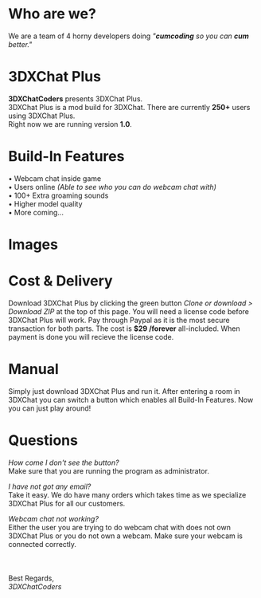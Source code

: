 # Who are we?
We are a team of 4 horny developers doing <i>"<b>cumcoding</b> so you can <b>cum</b> better."</i>

# 3DXChat Plus
<b>3DXChatCoders</b> presents 3DXChat Plus.<br>
3DXChat Plus is a mod build for 3DXChat. There are currently <b>250+</b> users using 3DXChat Plus.<br>
Right now we are running version <b>1.0</b>.

# Build-In Features

&#8226; Webcam chat inside game<br>
&#8226; Users online <i>(Able to see who you can do webcam chat with)</i><br>
&#8226; 100+ Extra groaming sounds<br>
&#8226; Higher model quality<br>
&#8226; More coming...

# Images

# Cost & Delivery
Download 3DXChat Plus by clicking the green button <i>Clone or download > Download ZIP</i> at the top of this page. You will need a license code before 3DXChat Plus will work. Pay through Paypal as it is the most secure transaction for both parts. The cost is <b>$29 /forever</b> all-included. When payment is done you will recieve the license code.

# Manual
Simply just download 3DXChat Plus and run it. After entering a room in 3DXChat you can switch a button which enables all Build-In Features. Now you can just play around!

# Questions
<i>How come I don't see the button?</i><br>
Make sure that you are running the program as administrator.

<i>I have not got any email?</i><br>
Take it easy. We do have many orders which takes time as we specialize 3DXChat Plus for all our customers.

<i>Webcam chat not working?</i><br>
Either the user you are trying to do webcam chat with does not own 3DXChat Plus or you do not own a webcam. Make sure your webcam is connected correctly.
<br>
<br>
<br>
<br>
Best Regards,<br>
<i>3DXChatCoders</i>
